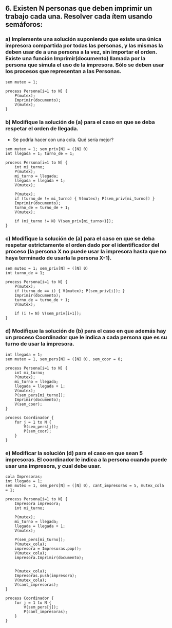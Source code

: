 ## 6. Existen N personas que deben imprimir un trabajo cada una. Resolver cada ítem usando semáforos:
### a) Implemente una solución suponiendo que existe una única impresora compartida por todas las personas, y las mismas la deben usar de a una persona a la vez, sin importar el orden. Existe una función Imprimir(documento) llamada por la persona que simula el uso de la impresora. Sólo se deben usar los procesos que representan a las Personas.
```
sem mutex = 1;

process Persona[i=1 to N] {
    P(mutex);
    Imprimir(documento);
    V(mutex);
}
```
### b) Modifique la solución de (a) para el caso en que se deba respetar el orden de llegada.
- Se podría hacer con una cola. Qué sería mejor?
```
sem mutex = 1; sem_priv[N] = ([N] 0)
int llegada = 1; turno_de = 1;

process Persona[i=1 to N] {
    int mi_turno;
    P(mutex);
    mi_turno = llegada;
    llegada = llegada + 1;
    V(mutex);

    P(mutex);
    if (turno_de != mi_turno) { V(mutex); P(sem_priv[mi_turno]) }
    Imprimir(documento);
    turno_de = turno_de + 1;
    V(mutex);

    if (mi_turno != N) V(sem_priv[mi_turno+1]);
}
```
### c) Modifique la solución de (a) para el caso en que se deba respetar estrictamente el orden dado por el identificador del proceso (la persona X no puede usar la impresora hasta que no haya terminado de usarla la persona X-1).
```
sem mutex = 1; sem_priv[N] = ([N] 0)
int turno_de = 1;

process Persona[i=1 to N] {
    P(mutex);
    if (turno_de == i) { V(mutex); P(sem_priv[i]); }
    Imprimir(documento);
    turno_de = turno_de + 1;
    V(mutex);

    if (i != N) V(sem_priv[i+1]);
}
```
### d) Modifique la solución de (b) para el caso en que además hay un proceso Coordinador que le indica a cada persona que es su turno de usar la impresora.
```
int llegada = 1;
sem mutex = 1, sem_pers[N] = ([N] 0), sem_coor = 0;

process Persona[i=1 to N] {
    int mi_turno;
    P(mutex);
    mi_turno = llegada;
    llegada = llegada + 1;
    V(mutex);
    P(sem_pers[mi_turno]);
    Imprimir(documento);
    V(sem_coor);
}

process Coordinador {
    for j = 1 to N {
        V(sem_pers[j]);
        P(sem_coor);
    }
}
```
### e) Modificar la solución (d) para el caso en que sean 5 impresoras. El coordinador le indica a la persona cuando puede usar una impresora, y cual debe usar.
```
cola Impresoras;
int llegada = 1;
sem mutex = 1, sem_pers[N] = ([N] 0), cant_impresoras = 5, mutex_cola = 1;

process Persona[i=1 to N] {
    Impresora impresora;
    int mi_turno;
    
    P(mutex);
    mi_turno = llegada;
    llegada = llegada + 1;
    V(mutex);

    P(sem_pers[mi_turno]);
    P(mutex_cola);
    impresora = Impresoras.pop();
    V(mutex_cola);
    impresora.Imprimir(documento);
    

    P(mutex_cola);
    Impresoras.push(impresora);
    V(mutex_cola);
    V(cant_impresoras);
}

process Coordinador {
    for j = 1 to N {
        V(sem_pers[j]);
        P(cant_impresoras);
    }
}
```
